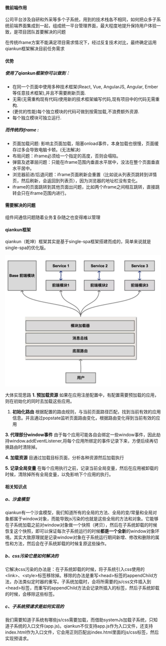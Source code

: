 #### 微前端作用

公司平台涉及自研和外采等多个子系统，用到的技术栈各不相同，如何把众多子系统前端界面集成到一起，组成统一平台管理界面，最大程度地提升保持用户体验一致，是项目团队首要解决的问题

在传统iframe方案不能满足项目需求情况下，经过反复技术对比，最终确定运用qiankun框架解决目前任务需求

#### 优势

##### 使用了qiankun框架你可以做到：

- 在同一个页面中使用多种技术框架(React, Vue, AngularJS, Angular, Ember等任意技术框架),并且不需要刷新页面.
- 无需(无需重构现有代码)使用新的技术框架编写代码,现有项目中的代码无需重构.
- (更优的性能)每个独立模块的代码可做到按需加载,不浪费额外资源.
- 每个独立模块可独立运行.

##### 而传统的iframe :

- 页面加载问题: 影响主页面加载，阻塞onload事件，本身加载也很慢，页面缓存过多会导致电脑卡顿。(无法解决)
- 布局问题：iframe必须给一个指定的高度，否则会塌陷。
- 弹窗及遮罩层问题：只能在iframe范围内垂直水平居中，没法在整个页面垂直水平居中。
- 浏览器前进/后退问题：iframe页面刷新会重置（比如说从列表页跳转到详情页，然后刷新，会返回到列表页），因为浏览器的地址栏没有变化。
- iframe的页面跳转到其他页面出问题，比如两个iframe之间相互跳转，直接跳转会只在iframe范围内进行。

#### 需要解决的问题

组件间通信问题随着业务复杂随之也变得难以管理

#### qiankun框架

qiankun（乾坤）框架其实是基于single-spa框架搭建而成的，简单来说就是single-spa的优化版。

![v2-ecf149d510567a866207ea1822f9bafa_720w](.\img\v2-ecf149d510567a866207ea1822f9bafa_720w.jpg)

大体实现思路
**1. 预加载资源** 如果在应用注册配置中，有配置需要预加载的应用，则在初始化的同时去加载这些应用。

1. **初始化路由** 根据配置的路由规则，与当前页面路径匹配，找到当前有效的应用信息。并且通过popstate监听页面路由变化，根据路由变化得到当前有效的应用

**3. 代理部分window事件** 由于每个应用可能各自会绑定一些window事件，因此劫持window.addEventListener,将每个应用所绑定的事件记录下来，方便后续再切换路由时清除掉。

**4. 加载资源** 目通过加载目标页面，分析各种资源然后加载执行

**5. 记录全局变量** 在每个应用执行之前，记录当前全局变量，然后在应用被卸载的时候，清除掉所有全局变量，以免影响下个应用的执行。

#### **相关知识点**

##### a、沙盒模型

qiankun有一个沙盒模型，我们知道所有的全局的方法、全局的变/常量和全局对象都属于window对象，而能导致js污染的也就是这些全局的方法和对象。它能够在子系统加载之前对window对象做一个快照（拷贝），然后在子系统卸载的时候恢复这个快照，即可以保证每次子系统运行的时候**都是一个全新**的window对象环境。其实大致原理就是记录window对象在子系统运行期间新增、修改和删除的属性和方法，然后会在子系统卸载的时候复原这些操作。

##### b、css污染它是如何解决的

它解决css污染的办法是：在子系统卸载的时候，将子系统引入css使用的\<link>、\<style>标签移除掉。移除的办法是重写\<head>标签的appendChild方法，办法类似定时器的重写。子系统加载时，会将所需要的js/css文件插入到\<head>标签，而重写的appendChild方法会记录所插入的标签，然后子系统卸载的时候，会移除这些标签。

##### c、子系统预请求是如何实现的

我们需要知道子系统有哪些js/css需要加载，而借助systemJs加载子系统，只知道子系统的入口文件(app.js)。qiankun不仅支持app.js作为入口文件，还支持index.html作为入口文件，它会用正则匹配出index.html里面的js/css标签，然后实现预请求。